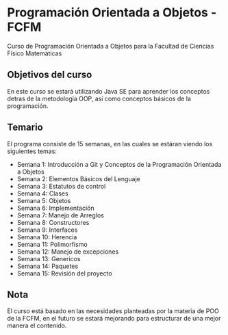# Programación Orientada a Objetos - FCFM
Curso de Programación Orientada a Objetos para la Facultad de Ciencias Físico Matemáticas

## Objetivos del curso
En este curso se estará utilizando Java SE para aprender los conceptos detras de la metodología OOP, así como conceptos básicos de la programación.

## Temario
El programa consiste de 15 semanas, en las cuales se estáran viendo los siguientes temas:
- Semana 1: Introducción a Git y Conceptos de la Programación Orientada a Objetos
- Semana 2: Elementos Básicos del Lenguaje
- Semana 3: Estatutos de control
- Semana 4: Clases
- Semana 5: Objetos
- Semana 6: Implementación
- Semana 7: Manejo de Arreglos
- Semana 8: Constructores
- Semana 9: Interfaces
- Semana 10: Herencia
- Semana 11: Polimorfismo
- Semana 12: Manejo de excepciones
- Semana 13: Genericos
- Semana 14: Paquetes
- Semana 15: Revisión del proyecto

## Nota
El curso está basado en las necesidades planteadas por la materia de POO de la FCFM, en el futuro se estará mejorando para estructurar de una mejor manera el contenido.
